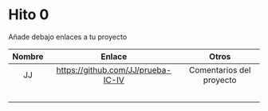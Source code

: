 # Hito 0


Añade debajo enlaces a tu proyecto


| Nombre | Enlace | Otros |
|:-:|:-:|:-:|
|   JJ   | https://github.com/JJ/prueba-IC-IV | Comentarios del proyecto |
|        |        |        |
|        |        |        |
|        |        |        |
|        |        |        |
|        |        |        |

